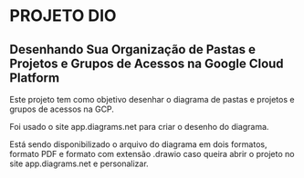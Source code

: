 # PROJETO DIO

## Desenhando Sua Organização de Pastas e Projetos e Grupos de Acessos na Google Cloud Platform

Este projeto tem como objetivo desenhar o diagrama de pastas e projetos e grupos de acessos na GCP.

Foi usado o site app.diagrams.net para criar o desenho do diagrama.

Está sendo disponibilizado o arquivo do diagrama em dois formatos, formato PDF e formato com extensão .drawio caso queira abrir o projeto no site app.diagrams.net e personalizar.